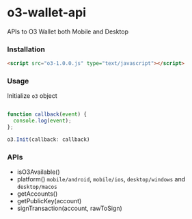 # o3-wallet-api
APIs to O3 Wallet both Mobile and Desktop


### Installation

```html
<script src="o3-1.0.0.js" type="text/javascript"></script>
```

### Usage

Initialize `o3` object
```js

function callback(event) {
  console.log(event);
};

o3.Init(callback: callback)
```

### APIs

- isO3Available()
- platform() `mobile/android`, `mobile/ios`, `desktop/windows` and `desktop/macos`
- getAccounts() 
- getPublicKey(account)
- signTransaction(account, rawToSign)
